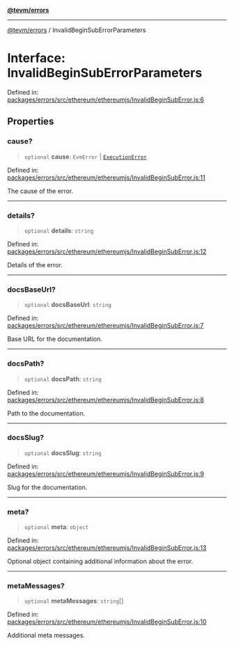[**@tevm/errors**](../README.md)

***

[@tevm/errors](../globals.md) / InvalidBeginSubErrorParameters

# Interface: InvalidBeginSubErrorParameters

Defined in: [packages/errors/src/ethereum/ethereumjs/InvalidBeginSubError.js:6](https://github.com/evmts/tevm-monorepo/blob/main/packages/errors/src/ethereum/ethereumjs/InvalidBeginSubError.js#L6)

## Properties

### cause?

> `optional` **cause**: `EvmError` \| [`ExecutionError`](../classes/ExecutionError.md)

Defined in: [packages/errors/src/ethereum/ethereumjs/InvalidBeginSubError.js:11](https://github.com/evmts/tevm-monorepo/blob/main/packages/errors/src/ethereum/ethereumjs/InvalidBeginSubError.js#L11)

The cause of the error.

***

### details?

> `optional` **details**: `string`

Defined in: [packages/errors/src/ethereum/ethereumjs/InvalidBeginSubError.js:12](https://github.com/evmts/tevm-monorepo/blob/main/packages/errors/src/ethereum/ethereumjs/InvalidBeginSubError.js#L12)

Details of the error.

***

### docsBaseUrl?

> `optional` **docsBaseUrl**: `string`

Defined in: [packages/errors/src/ethereum/ethereumjs/InvalidBeginSubError.js:7](https://github.com/evmts/tevm-monorepo/blob/main/packages/errors/src/ethereum/ethereumjs/InvalidBeginSubError.js#L7)

Base URL for the documentation.

***

### docsPath?

> `optional` **docsPath**: `string`

Defined in: [packages/errors/src/ethereum/ethereumjs/InvalidBeginSubError.js:8](https://github.com/evmts/tevm-monorepo/blob/main/packages/errors/src/ethereum/ethereumjs/InvalidBeginSubError.js#L8)

Path to the documentation.

***

### docsSlug?

> `optional` **docsSlug**: `string`

Defined in: [packages/errors/src/ethereum/ethereumjs/InvalidBeginSubError.js:9](https://github.com/evmts/tevm-monorepo/blob/main/packages/errors/src/ethereum/ethereumjs/InvalidBeginSubError.js#L9)

Slug for the documentation.

***

### meta?

> `optional` **meta**: `object`

Defined in: [packages/errors/src/ethereum/ethereumjs/InvalidBeginSubError.js:13](https://github.com/evmts/tevm-monorepo/blob/main/packages/errors/src/ethereum/ethereumjs/InvalidBeginSubError.js#L13)

Optional object containing additional information about the error.

***

### metaMessages?

> `optional` **metaMessages**: `string`[]

Defined in: [packages/errors/src/ethereum/ethereumjs/InvalidBeginSubError.js:10](https://github.com/evmts/tevm-monorepo/blob/main/packages/errors/src/ethereum/ethereumjs/InvalidBeginSubError.js#L10)

Additional meta messages.
